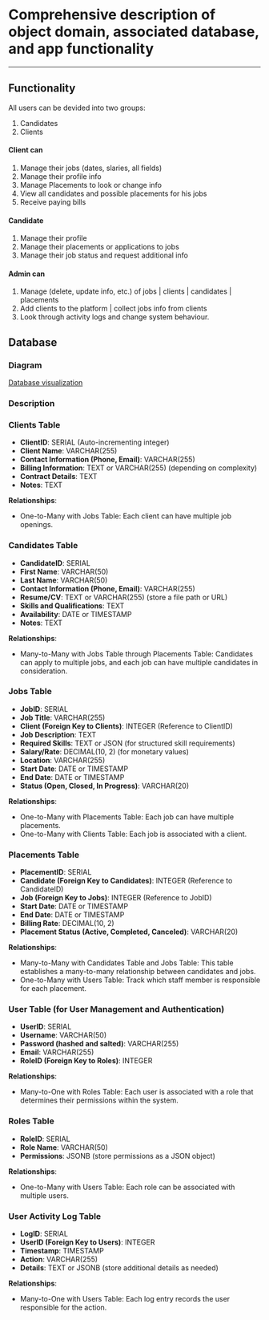 # Comprehensive description of object domain, associated database, and app functionality

---

## Functionality

All users can be devided into two groups:
1. Candidates
2. Clients


#### Client can
1. Manage their jobs (dates, slaries, all fields)
2. Manage their profile info
3. Manage Placements to look or change info
4. View all candidates and possible placements for his jobs
5. Receive paying bills

#### Candidate
1. Manage their profile
2. Manage their placements or applications to jobs
3. Manage their job status and request additional info

#### Admin can
1. Manage (delete, update info, etc.) of jobs | clients | candidates | placements
2. Add clients to the platform | collect jobs info from clients
3. Look through activity logs and change system behaviour.

## Database

### Diagram
[Database visualization](https://drawsql.app/teams/dblabs/diagrams/lab123)

### Description

### Clients Table

- **ClientID**: SERIAL (Auto-incrementing integer)
- **Client Name**: VARCHAR(255)
- **Contact Information (Phone, Email)**: VARCHAR(255)
- **Billing Information**: TEXT or VARCHAR(255) (depending on complexity)
- **Contract Details**: TEXT
- **Notes**: TEXT

**Relationships**:
- One-to-Many with Jobs Table: Each client can have multiple job openings.

### Candidates Table

- **CandidateID**: SERIAL
- **First Name**: VARCHAR(50)
- **Last Name**: VARCHAR(50)
- **Contact Information (Phone, Email)**: VARCHAR(255)
- **Resume/CV**: TEXT or VARCHAR(255) (store a file path or URL)
- **Skills and Qualifications**: TEXT
- **Availability**: DATE or TIMESTAMP
- **Notes**: TEXT

**Relationships**:
- Many-to-Many with Jobs Table through Placements Table: Candidates can apply to multiple jobs, and each job can have multiple candidates in consideration.

### Jobs Table

- **JobID**: SERIAL
- **Job Title**: VARCHAR(255)
- **Client (Foreign Key to Clients)**: INTEGER (Reference to ClientID)
- **Job Description**: TEXT
- **Required Skills**: TEXT or JSON (for structured skill requirements)
- **Salary/Rate**: DECIMAL(10, 2) (for monetary values)
- **Location**: VARCHAR(255)
- **Start Date**: DATE or TIMESTAMP
- **End Date**: DATE or TIMESTAMP
- **Status (Open, Closed, In Progress)**: VARCHAR(20)

**Relationships**:
- One-to-Many with Placements Table: Each job can have multiple placements.
- One-to-Many with Clients Table: Each job is associated with a client.

### Placements Table

- **PlacementID**: SERIAL
- **Candidate (Foreign Key to Candidates)**: INTEGER (Reference to CandidateID)
- **Job (Foreign Key to Jobs)**: INTEGER (Reference to JobID)
- **Start Date**: DATE or TIMESTAMP
- **End Date**: DATE or TIMESTAMP
- **Billing Rate**: DECIMAL(10, 2)
- **Placement Status (Active, Completed, Canceled)**: VARCHAR(20)

**Relationships**:
- Many-to-Many with Candidates Table and Jobs Table: This table establishes a many-to-many relationship between candidates and jobs.
- One-to-Many with Users Table: Track which staff member is responsible for each placement.

### User Table (for User Management and Authentication)

- **UserID**: SERIAL
- **Username**: VARCHAR(50)
- **Password (hashed and salted)**: VARCHAR(255)
- **Email**: VARCHAR(255)
- **RoleID (Foreign Key to Roles)**: INTEGER

**Relationships**:
- Many-to-One with Roles Table: Each user is associated with a role that determines their permissions within the system.

### Roles Table

- **RoleID**: SERIAL
- **Role Name**: VARCHAR(50)
- **Permissions**: JSONB (store permissions as a JSON object)

**Relationships**:
- One-to-Many with Users Table: Each role can be associated with multiple users.

### User Activity Log Table

- **LogID**: SERIAL
- **UserID (Foreign Key to Users)**: INTEGER
- **Timestamp**: TIMESTAMP
- **Action**: VARCHAR(255)
- **Details**: TEXT or JSONB (store additional details as needed)

**Relationships**:
- Many-to-One with Users Table: Each log entry records the user responsible for the action.
